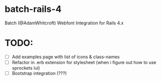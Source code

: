 batch-rails-4
=============

Batch (@AdamWhitcroft) Webfont Integration for Rails 4.x

TODO:  
=============
- [ ] Add examples page with list of icons & class-names
- [ ] Refactor in .erb extension for stylesheet (when i figure out how to use sprockets lul)
- [ ] Bootstrap integration (???)
